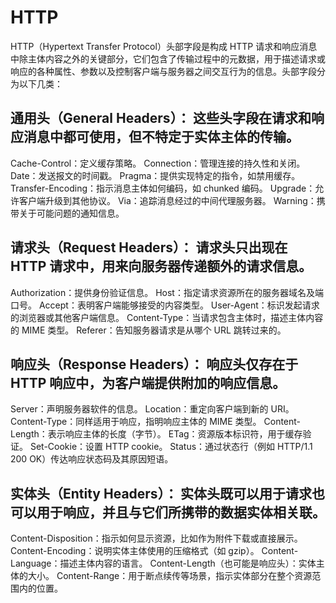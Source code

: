 # HTTP

HTTP（Hypertext Transfer Protocol）头部字段是构成 HTTP 请求和响应消息中除主体内容之外的关键部分，它们包含了传输过程中的元数据，用于描述请求或响应的各种属性、参数以及控制客户端与服务器之间交互行为的信息。头部字段分为以下几类：

## 通用头（General Headers）： 这些头字段在请求和响应消息中都可使用，但不特定于实体主体的传输。

Cache-Control：定义缓存策略。
Connection：管理连接的持久性和关闭。
Date：发送报文的时间戳。
Pragma：提供实现特定的指令，如禁用缓存。
Transfer-Encoding：指示消息主体如何编码，如 chunked 编码。
Upgrade：允许客户端升级到其他协议。
Via：追踪消息经过的中间代理服务器。
Warning：携带关于可能问题的通知信息。

## 请求头（Request Headers）： 请求头只出现在 HTTP 请求中，用来向服务器传递额外的请求信息。

Authorization：提供身份验证信息。
Host：指定请求资源所在的服务器域名及端口号。
Accept：表明客户端能够接受的内容类型。
User-Agent：标识发起请求的浏览器或其他客户端信息。
Content-Type：当请求包含主体时，描述主体内容的 MIME 类型。
Referer：告知服务器请求是从哪个 URL 跳转过来的。

## 响应头（Response Headers）： 响应头仅存在于 HTTP 响应中，为客户端提供附加的响应信息。

Server：声明服务器软件的信息。
Location：重定向客户端到新的 URI。
Content-Type：同样适用于响应，指明响应主体的 MIME 类型。
Content-Length：表示响应主体的长度（字节）。
ETag：资源版本标识符，用于缓存验证。
Set-Cookie：设置 HTTP cookie。
Status：通过状态行（例如 HTTP/1.1 200 OK）传达响应状态码及其原因短语。

## 实体头（Entity Headers）： 实体头既可以用于请求也可以用于响应，并且与它们所携带的数据实体相关联。

Content-Disposition：指示如何显示资源，比如作为附件下载或直接展示。
Content-Encoding：说明实体主体使用的压缩格式（如 gzip）。
Content-Language：描述主体内容的语言。
Content-Length（也可能是响应头）：实体主体的大小。
Content-Range：用于断点续传等场景，指示实体部分在整个资源范围内的位置。
